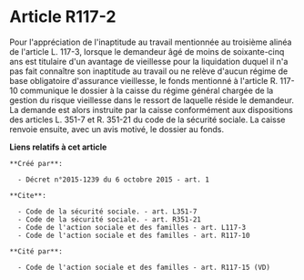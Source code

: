 # Article R117-2

Pour l'appréciation de l'inaptitude au travail mentionnée au troisième alinéa de l'article L. 117-3, lorsque le demandeur âgé
de moins de soixante-cinq ans est titulaire d'un avantage de vieillesse pour la liquidation duquel il n'a pas fait connaître
son inaptitude au travail ou ne relève d'aucun régime de base obligatoire d'assurance vieillesse, le fonds mentionné à
l'article R. 117-10 communique le dossier à la caisse du régime général chargée de la gestion du risque vieillesse dans le
ressort de laquelle réside le demandeur. La demande est alors instruite par la caisse conformément aux dispositions des
articles L. 351-7 et R. 351-21 du code de la sécurité sociale. La caisse renvoie ensuite, avec un avis motivé, le dossier au
fonds.

**Liens relatifs à cet article**

	**Créé par**:

	  - Décret n°2015-1239 du 6 octobre 2015 - art. 1

	**Cite**:

	  - Code de la sécurité sociale. - art. L351-7
	  - Code de la sécurité sociale. - art. R351-21
	  - Code de l'action sociale et des familles - art. L117-3
	  - Code de l'action sociale et des familles - art. R117-10

	**Cité par**:

	  - Code de l'action sociale et des familles - art. R117-15 (VD)
